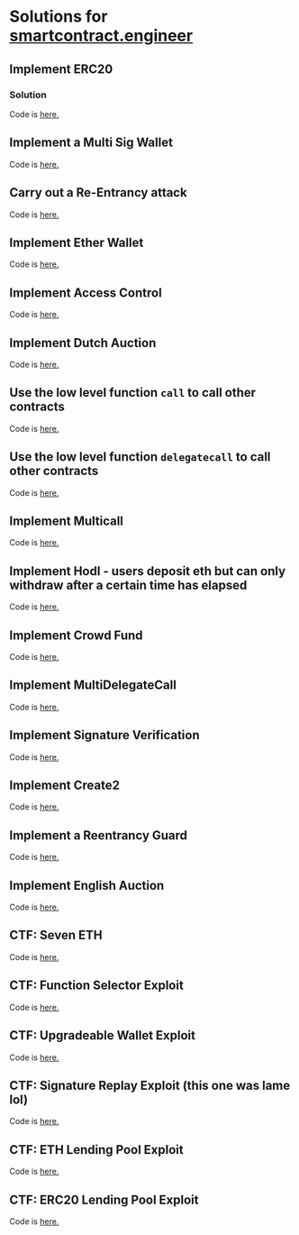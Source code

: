 # Solutions for [smartcontract.engineer](https://www.smartcontract.engineer/)

## Implement ERC20

### Solution

Code is [here.](https://github.com/adijo/smart-contract-engineer-challenges/blob/master/contracts/ERC20.sol)

## Implement a Multi Sig Wallet

Code is [here.](https://github.com/adijo/smart-contract-engineer-challenges/blob/master/contracts/MultiSigWallet.sol)

## Carry out a Re-Entrancy attack

Code is [here.](https://github.com/adijo/smart-contract-engineer-challenges/blob/master/contracts/Reentrancy.sol)

## Implement Ether Wallet

Code is [here.](https://github.com/adijo/smart-contract-engineer-challenges/blob/master/contracts/EtherWallet.sol)

## Implement Access Control

Code is [here.](https://github.com/adijo/smart-contract-engineer-challenges/blob/master/contracts/AccessControl.sol)

## Implement Dutch Auction

Code is [here.](https://github.com/adijo/smart-contract-engineer-challenges/blob/master/contracts/DutchAuction.sol)

## Use the low level function `call` to call other contracts

Code is [here.](https://github.com/adijo/smart-contract-engineer-challenges/blob/master/contracts/Call.sol)

## Use the low level function `delegatecall` to call other contracts

Code is [here.](https://github.com/adijo/smart-contract-engineer-challenges/blob/master/contracts/DelegateCall.sol)

## Implement Multicall

Code is [here.](https://github.com/adijo/smart-contract-engineer-challenges/blob/master/contracts/MultiCall.sol)

## Implement Hodl - users deposit eth but can only withdraw after a certain time has elapsed

Code is [here.](https://github.com/adijo/smart-contract-engineer-challenges/blob/master/contracts/Hodl.sol)

## Implement Crowd Fund

Code is [here.](https://github.com/adijo/smart-contract-engineer-challenges/blob/master/contracts/CrowdFund.sol)

## Implement MultiDelegateCall

Code is [here.](https://github.com/adijo/smart-contract-engineer-challenges/blob/master/contracts/MultiDelegateCall.sol)

## Implement Signature Verification

Code is [here.](https://github.com/adijo/smart-contract-engineer-challenges/blob/master/contracts/VerifySig.sol)

## Implement Create2

Code is [here.](https://github.com/adijo/smart-contract-engineer-challenges/blob/master/contracts/Create2Factory.sol)

## Implement a Reentrancy Guard

Code is [here.](https://github.com/adijo/smart-contract-engineer-challenges/blob/master/contracts/ReentrancyGuard.sol)

## Implement English Auction

Code is [here.](https://github.com/adijo/smart-contract-engineer-challenges/blob/master/contracts/EnglishAuction.sol)

## CTF: Seven ETH

Code is [here.](https://github.com/adijo/smart-contract-engineer-challenges/blob/master/contracts/SevenEthExploit.sol)

## CTF: Function Selector Exploit

Code is [here.](https://github.com/adijo/smart-contract-engineer-challenges/blob/master/contracts/FunctionSelectorExploit.sol)

## CTF: Upgradeable Wallet Exploit

Code is [here.](https://github.com/adijo/smart-contract-engineer-challenges/blob/master/contracts/UpgradableWalletExploit.sol)

## CTF: Signature Replay Exploit (this one was lame lol)

Code is [here.](https://github.com/adijo/smart-contract-engineer-challenges/blob/master/contracts/SignatureReplayExploit.sol)

## CTF: ETH Lending Pool Exploit

Code is [here.](https://github.com/adijo/smart-contract-engineer-challenges/blob/master/contracts/EthLendingPoolExploit.sol)

## CTF: ERC20 Lending Pool Exploit

Code is [here.](https://github.com/adijo/smart-contract-engineer-challenges/blob/master/contracts/LendingPoolExploit.sol)
